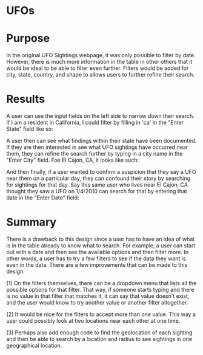 # UFOs

# Purpose
In the original UFO Sightings webpage, it was only possible to filter by date. However, there is much more information in the table in other others that it would be ideal to be able to filter even further. Filters would be added for city, state, country, and shape to allows users to further refine their search. 

# Results

A user can use the input fields on the left side to narrow down their search. If I am a resident in California, I could filter by filling in 'ca' in the "Enter State" field like so: 

A user then can see what findings within their state have been documented. If they are then interested in see what UFO sightings have occurred near them, they can refine the search further by typing in a city name in the "Enter City" field. Foe El Cajon, CA, it looks like such: 


And then finally, if a user wanted to confirm a suspicion that they say a UFO near them on a particular day, they can confound their story by searching for sightings for that day. Say this same user who lives near El Cajon, CA thought they saw a UFO on 1/4/2010 can search for that by entering that date in the "Enter Date" field:



# Summary

There is a drawback to this design since a user has to have an idea of what is in the table already to know what to search. For example, a user can start out with a date and then see the available options and then filter more. In other words, a user has to try a few filters to see if the data they want is even in the data. There are a few improvements that can be made to this design: 

(1) On the filters themselves, there can be a dropdown menu that lists all the possible options for that filter. That way, if someone starts typing and there is no value in that filter that matches it, it can say that value doesn't exist, and the user would know to try another value or another filter altogether. 

(2) It would be nice for the filters to accept more than one value. This way a user could possibly look at two locations near each other at one time. 

(3) Perhaps also add enough code to find the geolocation of each sighting and then be able to search by a location and radius to see sightings in one geographical location. 